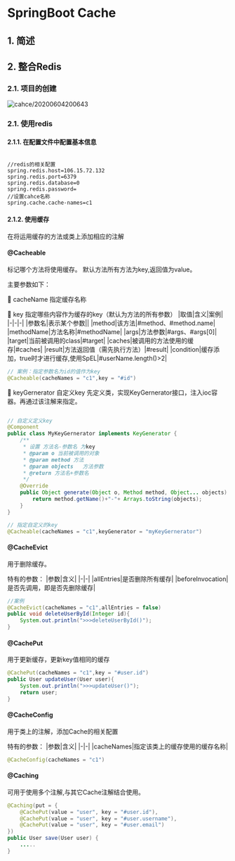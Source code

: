 # SpringBoot Cache

## 1. 简述

## 2. 整合Redis

### 2.1. 项目的创建

![cahce/20200604200643](https://jianxi-md-pics.oss-cn-beijing.aliyuncs.com/note-md-imgs/cahce/20200604200643.png?x-oss-process=image/resize,p_100/sharpen,50)

### 2.1. 使用redis

#### 2.1.1. 在配置文件中配置基本信息

```properties

//redis的相关配置
spring.redis.host=106.15.72.132
spring.redis.port=6379
spring.redis.database=0
spring.redis.password=
//设置cahce名称
spring.cache.cache-names=c1

```

#### 2.1.2. 使用缓存

在将运用缓存的方法或类上添加相应的注解

#### @Cacheable

标记哪个方法将使用缓存。
默认方法所有方法为key,返回值为value。

主要参数如下：

🔹 cacheName
指定缓存名称

🔹 key
指定哪些内容作为缓存的key（默认为方法的所有参数）
|取值|含义|案例|
|-|-|-|
|参数名|表示某个参数||
|method|该方法|#method、#method.name|
|methodName|方法名称|#methodName|
|args|方法参数|#args、#args[0]|
|target|当前被调用的class|#target|
|caches|被调用的方法使用的缓存|#caches|
|result|方法返回值（需先执行方法）|#result|
|condition|缓存添加，true时才进行缓存,使用SpEL|#userName.length()>2|

```java
// 案例：指定参数名为id的值作为key
@Cacheable(cacheNames = "c1",key = "#id")
```

🔹 keyGernerator
自定义key
先定义类，实现KeyGernerator接口，注入ioc容器。再通过该注解来指定。

```java

// 自定义定义key
@Component
public class MyKeyGernerator implements KeyGenerator {
    /**
     * 设置 方法名-参数名 为key
     * @param o 当前被调用的对象
     * @param method 方法
     * @param objects   方法参数
     * @return 方法名+参数名
     */
    @Override
    public Object generate(Object o, Method method, Object... objects) {
        return method.getName()+"-"+ Arrays.toString(objects);
    }
}

```

```java
// 指定自定义的key
@Cacheable(cacheNames = "c1",keyGenerator = "myKeyGernerator")
```

#### @CacheEvict

用于删除缓存。

特有的参数：
|参数|含义|
|-|-|
|allEntries|是否删除所有缓存|
|beforeInvocation|是否先调用，即是否先删除缓存|

```java
//案例
@CacheEvict(cacheNames = "c1",allEntries = false)
public void deleteUserById(Integer id){
    System.out.println(">>>deleteUserById()");
}
```

#### @CachePut

用于更新缓存，更新key值相同的缓存

```java
@CachePut(cacheNames = "c1",key = "#user.id")
public User updateUser(User user){
    System.out.println(">>>updateUser()");
    return user;
}
```

#### @CacheConfig

用于类上的注解，添加Cache的相关配置

特有的参数：
|参数|含义|
|-|-|
|cacheNames|指定该类上的缓存使用的缓存名称|

```java
@CacheConfig(cacheNames = "c1")
```

#### @Caching

可用于使用多个注解,与其它Cache注解结合使用。

```java
@Caching(put = {
    @CachePut(value = "user", key = "#user.id"),
    @CachePut(value = "user", key = "#user.username"),
    @CachePut(value = "user", key = "#user.email")
})
public User save(User user) {
    .....
}
```
